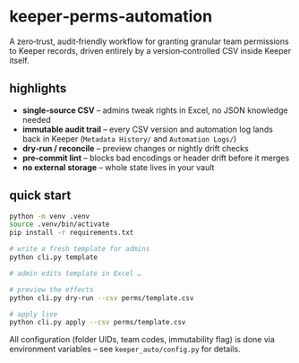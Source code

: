 keeper‑perms‑automation
=======================

A zero‑trust, audit‑friendly workflow for granting granular team permissions
to Keeper records, driven entirely by a version‑controlled CSV inside Keeper
itself.

## highlights

* **single‑source CSV** – admins tweak rights in Excel, no JSON knowledge needed
* **immutable audit trail** – every CSV version and automation log lands back
  in Keeper (`Metadata History/` and `Automation Logs/`)
* **dry‑run / reconcile** – preview changes or nightly drift checks
* **pre‑commit lint** – blocks bad encodings or header drift before it merges
* **no external storage** – whole state lives in your vault

## quick start

```bash
python -m venv .venv
source .venv/bin/activate
pip install -r requirements.txt

# write a fresh template for admins
python cli.py template

# admin edits template in Excel …

# preview the effects
python cli.py dry-run --csv perms/template.csv

# apply live
python cli.py apply --csv perms/template.csv
```

All configuration (folder UIDs, team codes, immutability flag) is done via
environment variables – see `keeper_auto/config.py` for details.

